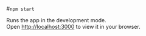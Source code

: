 

#`npm start`

Runs the app in the development mode.\
Open [http://localhost:3000](http://localhost:3000) to view it in your browser.

